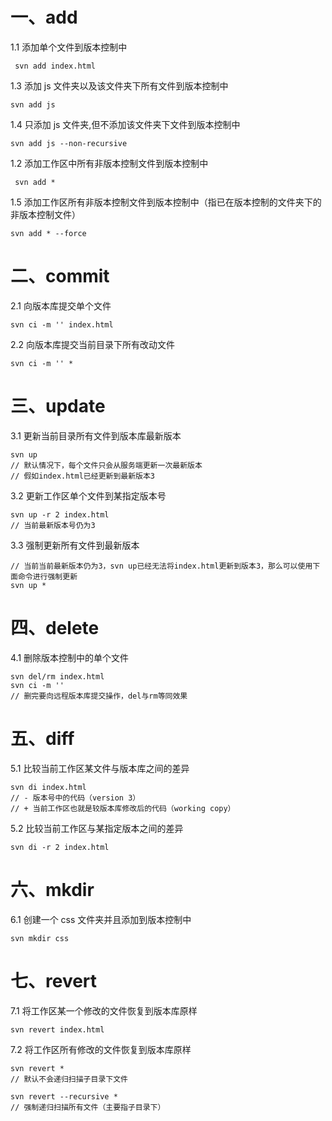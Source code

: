 # 一、add

1.1 添加单个文件到版本控制中

```
 svn add index.html
```

1.3 添加 js 文件夹以及该文件夹下所有文件到版本控制中

```
svn add js
```

1.4 只添加 js 文件夹,但不添加该文件夹下文件到版本控制中

```
svn add js --non-recursive
```

1.2 添加工作区中所有非版本控制文件到版本控制中

```
 svn add *
```

1.5 添加工作区所有非版本控制文件到版本控制中（指已在版本控制的文件夹下的非版本控制文件）

```
svn add * --force
```

# 二、commit

2.1 向版本库提交单个文件

```
svn ci -m '' index.html
```

2.2 向版本库提交当前目录下所有改动文件

```
svn ci -m '' *
```

# 三、update

3.1 更新当前目录所有文件到版本库最新版本

```
svn up
// 默认情况下，每个文件只会从服务端更新一次最新版本
// 假如index.html已经更新到最新版本3
```

3.2 更新工作区单个文件到某指定版本号

```
svn up -r 2 index.html
// 当前最新版本号仍为3
```

3.3 强制更新所有文件到最新版本

```
// 当前当前最新版本仍为3，svn up已经无法将index.html更新到版本3，那么可以使用下面命令进行强制更新
svn up *
```

# 四、delete

4.1 删除版本控制中的单个文件

```
svn del/rm index.html
svn ci -m ''
// 删完要向远程版本库提交操作，del与rm等同效果
```

# 五、diff

5.1 比较当前工作区某文件与版本库之间的差异

```
svn di index.html
// - 版本号中的代码（version 3）
// + 当前工作区也就是较版本库修改后的代码（working copy）
```

5.2 比较当前工作区与某指定版本之间的差异

```
svn di -r 2 index.html
```

# 六、mkdir

6.1 创建一个 css 文件夹并且添加到版本控制中

```
svn mkdir css
```

# 七、revert

7.1 将工作区某一个修改的文件恢复到版本库原样

```
svn revert index.html
```

7.2 将工作区所有修改的文件恢复到版本库原样

```
svn revert *
// 默认不会递归扫描子目录下文件
```

```
svn revert --recursive *
// 强制递归扫描所有文件（主要指子目录下）
```
